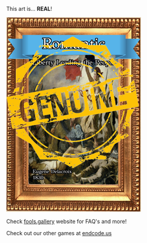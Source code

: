 This art is... 
 **REAL**! 
 
 ![alt text](Liberty_Leading_the_People_Real.png?raw=true "Artwork Card")  
 
 Check [fools.gallery](https://fools.gallery/) website for FAQ's and more! 
 
 Check out our other games at [endcode.us](https://endcode.us/)